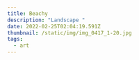 ```yaml
---
title: Beachy
description: "Landscape "
date: 2022-02-25T02:04:19.591Z
thumbnail: /static/img/img_0417_1-20.jpg
tags:
  - art
---
```

